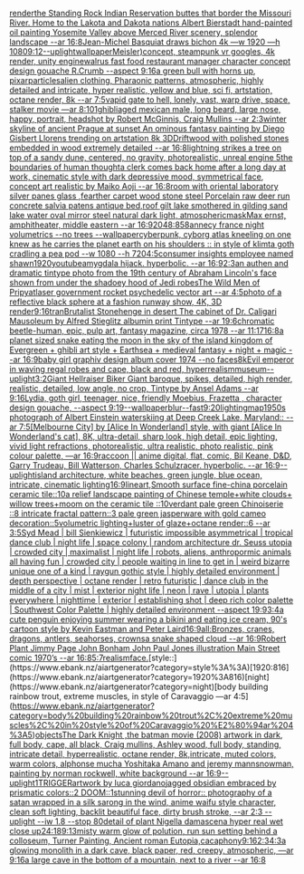 [render](https://www.ebank.nz/aiartgenerator?category=render)[the Standing Rock Indian Reservation buttes that border the Missouri River. Home to the Lakota and Dakota nations Albert Bierstadt hand-painted oil painting Yosemite Valley above Merced River scenery, splendor landscape --ar 16:8](https://www.ebank.nz/aiartgenerator?category=the%20Standing%20Rock%20Indian%20Reservation%20buttes%20that%20border%20the%20Missouri%20River.%20Home%20to%20the%20Lakota%20and%20Dakota%20nations%20Albert%20Bierstadt%20hand-painted%20oil%20painting%20Yosemite%20Valley%20above%20Merced%20River%20scenery%2C%20splendor%20landscape%20--ar%2016%3A8)[Jean-Michel Basquiat draws bichon 4k —w 1920 —h 1080](https://www.ebank.nz/aiartgenerator?category=Jean-Michel%20Basquiat%20draws%20bichon%204k%20%E2%80%94w%201920%20%E2%80%94h%201080)[9:12](https://www.ebank.nz/aiartgenerator?category=9%3A12)[--uplight](https://www.ebank.nz/aiartgenerator?category=--uplight)[wallpaper](https://www.ebank.nz/aiartgenerator?category=wallpaper)[Meisler)](https://www.ebank.nz/aiartgenerator?category=Meisler%29)[concept, steampunk vr googles, 4k render, unity engine](https://www.ebank.nz/aiartgenerator?category=concept%2C%20steampunk%20vr%20googles%2C%204k%20render%2C%20unity%20engine)[walrus fast food restaurant manager character concept design gouache R.Crumb --aspect 9:16](https://www.ebank.nz/aiartgenerator?category=walrus%20fast%20food%20restaurant%20manager%20character%20concept%20design%20gouache%20R.Crumb%20--aspect%209%3A16)[a green bull with horns up, pixar](https://www.ebank.nz/aiartgenerator?category=a%20green%20bull%20with%20horns%20up%2C%20pixar)[particles](https://www.ebank.nz/aiartgenerator?category=particles)[alien clothing, Pharaonic patterns, atmospheric, highly detailed and intricate, hyper realistic, yellow and blue, sci fi, artstation, octane render, 8k --ar 7:5](https://www.ebank.nz/aiartgenerator?category=alien%20clothing%2C%20Pharaonic%20patterns%2C%20atmospheric%2C%20highly%20detailed%20and%20intricate%2C%20hyper%20realistic%2C%20yellow%20and%20blue%2C%20sci%20fi%2C%20artstation%2C%20octane%20render%2C%208k%20--ar%207%3A5)[vapid gate to hell, lonely, vast, warp drive, space, stalker movie —ar 8:10](https://www.ebank.nz/aiartgenerator?category=vapid%20gate%20to%20hell%2C%20lonely%2C%20vast%2C%20warp%20drive%2C%20space%2C%20stalker%20movie%20%E2%80%94ar%208%3A10)[1](https://www.ebank.nz/aiartgenerator?category=1)[ghibli](https://www.ebank.nz/aiartgenerator?category=ghibli)[aged mexican male, long beard, large nose, happy, portrait, headshot by Robert McGinnis, Craig Mullins --ar 2:3](https://www.ebank.nz/aiartgenerator?category=aged%20mexican%20male%2C%20long%20beard%2C%20large%20nose%2C%20happy%2C%20portrait%2C%20headshot%20by%20Robert%20McGinnis%2C%20Craig%20Mullins%20--ar%202%3A3)[winter skyline of ancient Prague at sunset An ominous fantasy painting by Diego Gisbert Llorens trending on artstation 8k 3D](https://www.ebank.nz/aiartgenerator?category=winter%20skyline%20of%20ancient%20Prague%20at%20sunset%20An%20ominous%20fantasy%20painting%20by%20Diego%20Gisbert%20Llorens%20trending%20on%20artstation%208k%203D)[Driftwood with polished stones embedded in wood extremely detailed --ar 16:8](https://www.ebank.nz/aiartgenerator?category=Driftwood%20with%20polished%20stones%20embedded%20in%20wood%20extremely%20detailed%20--ar%2016%3A8)[lightning strikes a tree on top of a sandy dune, centered, no gravity, photorealistic, unreal engine 5](https://www.ebank.nz/aiartgenerator?category=lightning%20strikes%20a%20tree%20on%20top%20of%20a%20sandy%20dune%2C%20centered%2C%20no%20gravity%2C%20photorealistic%2C%20unreal%20engine%205)[the boundaries of human thought](https://www.ebank.nz/aiartgenerator?category=the%20boundaries%20of%20human%20thought)[a clerk comes back home after a long day at work, cinematic style with dark depressive mood, symmetrical face, concept art realistic by Maiko Aoji --ar 16:8](https://www.ebank.nz/aiartgenerator?category=a%20clerk%20comes%20back%20home%20after%20a%20long%20day%20at%20work%2C%20cinematic%20style%20with%20dark%20depressive%20mood%2C%20symmetrical%20face%2C%20concept%20art%20realistic%20by%20Maiko%20Aoji%20--ar%2016%3A8)[room with oriental laboratory silver panes glass ,fearther carpet wood stone steel Porcelain raw deer run concrete salvia patens antique bed,roof gilt lake smothered in gilding sand lake water oval mirror steel natural dark light, atmospheric](https://www.ebank.nz/aiartgenerator?category=room%20with%20oriental%20laboratory%20silver%20panes%20glass%20%2Cfearther%20carpet%20wood%20stone%20steel%20Porcelain%20raw%20deer%20run%20concrete%20salvia%20patens%20antique%20bed%2Croof%20gilt%20lake%20smothered%20in%20gilding%20sand%20lake%20water%20oval%20mirror%20steel%20natural%20dark%20light%2C%20atmospheric)[mask](https://www.ebank.nz/aiartgenerator?category=mask)[Max ernst, amphitheater, middle eastern --ar 16:9](https://www.ebank.nz/aiartgenerator?category=Max%20ernst%2C%20amphitheater%2C%20middle%20eastern%20--ar%2016%3A9)[2048:858](https://www.ebank.nz/aiartgenerator?category=2048%3A858)[annecy france night volumetrics --no trees --wallpaper](https://www.ebank.nz/aiartgenerator?category=annecy%20france%20night%20volumetrics%20--no%20trees%20--wallpaper)[cyberpunk, cyborg atlas kneeling on one knew as he carries the planet earth on his shoulders :: in style of klimt](https://www.ebank.nz/aiartgenerator?category=cyberpunk%2C%20cyborg%20atlas%20kneeling%20on%20one%20knew%20as%20he%20carries%20the%20planet%20earth%20on%20his%20shoulders%20%3A%3A%20in%20style%20of%20klimt)[a goth cradling a pea pod --w 1080 --h 720](https://www.ebank.nz/aiartgenerator?category=a%20goth%20cradling%20a%20pea%20pod%20--w%201080%20--h%20720)[4:5](https://www.ebank.nz/aiartgenerator?category=4%3A5)[consumer insights employee named shawn](https://www.ebank.nz/aiartgenerator?category=consumer%20insights%20employee%20named%20shawn)[1920](https://www.ebank.nz/aiartgenerator?category=1920)[youtube](https://www.ebank.nz/aiartgenerator?category=youtube)[amygdala hijack.  hyperbolic.  --ar 16:9](https://www.ebank.nz/aiartgenerator?category=amygdala%20hijack.%20%20hyperbolic.%20%20--ar%2016%3A9)[2:3](https://www.ebank.nz/aiartgenerator?category=2%3A3)[an authen and dramatic tintype photo from the 19th century of Abraham Lincoln's face shown from under the shadoey hood of Jedi robes](https://www.ebank.nz/aiartgenerator?category=an%20authen%20and%20dramatic%20tintype%20photo%20from%20the%2019th%20century%20of%20Abraham%20Lincoln%27s%20face%20shown%20from%20under%20the%20shadoey%20hood%20of%20Jedi%20robes)[The Wild Men of Pripyat](https://www.ebank.nz/aiartgenerator?category=The%20Wild%20Men%20of%20Pripyat)[laser government rocket psychedelic vector art --ar 4:5](https://www.ebank.nz/aiartgenerator?category=laser%20government%20rocket%20psychedelic%20vector%20art%20--ar%204%3A5)[photo of a reflective black sphere at a fashion runway show, 4K, 3D render](https://www.ebank.nz/aiartgenerator?category=photo%20of%20a%20reflective%20black%20sphere%20at%20a%20fashion%20runway%20show%2C%204K%2C%203D%20render)[9:16](https://www.ebank.nz/aiartgenerator?category=9%3A16)[tran](https://www.ebank.nz/aiartgenerator?category=tran)[Brutalist Stonehenge in desert The cabinet of Dr. Caligari Mausoleum by Alfred Stieglitz albumin print Tintype --ar 19:6](https://www.ebank.nz/aiartgenerator?category=Brutalist%20Stonehenge%20in%20desert%20The%20cabinet%20of%20Dr.%20Caligari%20Mausoleum%20by%20Alfred%20Stieglitz%20albumin%20print%20Tintype%20--ar%2019%3A6)[chromatic beetle-human, epic, pulp art, fantasy magazine, circa 1978 --ar 11:17](https://www.ebank.nz/aiartgenerator?category=chromatic%20beetle-human%2C%20epic%2C%20pulp%20art%2C%20fantasy%20magazine%2C%20circa%201978%20--ar%2011%3A17)[16:8](https://www.ebank.nz/aiartgenerator?category=16%3A8)[a  planet sized  snake eating the moon in the sky of the island kingdom of Evergreen + ghibli art style + Earthsea + medieval fantasy + night + magic --ar 16:9](https://www.ebank.nz/aiartgenerator?category=a%20%20planet%20sized%20%20snake%20eating%20the%20moon%20in%20the%20sky%20of%20the%20island%20kingdom%20of%20Evergreen%20%2B%20ghibli%20art%20style%20%2B%20Earthsea%20%2B%20medieval%20fantasy%20%2B%20night%20%2B%20magic%20--ar%2016%3A9)[baby girl graphiv design album cover 1974  --no faces](https://www.ebank.nz/aiartgenerator?category=baby%20girl%20graphiv%20design%20album%20cover%201974%20%20--no%20faces)[8k](https://www.ebank.nz/aiartgenerator?category=8k)[Evil emperor in waving regal robes and cape, black and red, hyperrealism](https://www.ebank.nz/aiartgenerator?category=Evil%20emperor%20in%20waving%20regal%20robes%20and%20cape%2C%20black%20and%20red%2C%20hyperrealism)[museum](https://www.ebank.nz/aiartgenerator?category=museum)[--uplight](https://www.ebank.nz/aiartgenerator?category=--uplight)[3:2](https://www.ebank.nz/aiartgenerator?category=3%3A2)[Giant Hellraiser Biker Giant baroque, spikes, detailed, high render, realistic, detailed, low angle, no crop, Tintype by Ansel Adams --ar 9:16](https://www.ebank.nz/aiartgenerator?category=Giant%20Hellraiser%20Biker%20Giant%20baroque%2C%20spikes%2C%20detailed%2C%20high%20render%2C%20realistic%2C%20detailed%2C%20low%20angle%2C%20no%20crop%2C%20Tintype%20by%20Ansel%20Adams%20--ar%209%3A16)[Lydia, goth girl, teenager, nice, friendly Moebius, Frazetta , character design gouache, --aspect 9:19](https://www.ebank.nz/aiartgenerator?category=Lydia%2C%20goth%20girl%2C%20teenager%2C%20nice%2C%20friendly%20Moebius%2C%20Frazetta%20%2C%20character%20design%20gouache%2C%20--aspect%209%3A19)[--wallpaper](https://www.ebank.nz/aiartgenerator?category=--wallpaper)[blur](https://www.ebank.nz/aiartgenerator?category=blur)[--fast](https://www.ebank.nz/aiartgenerator?category=--fast)[9:20](https://www.ebank.nz/aiartgenerator?category=9%3A20)[lighting](https://www.ebank.nz/aiartgenerator?category=lighting)[map](https://www.ebank.nz/aiartgenerator?category=map)[1950s photograph of Albert Einstein waterskiing at Deep Creek Lake, Maryland:: --ar 7:5](https://www.ebank.nz/aiartgenerator?category=1950s%20photograph%20of%20Albert%20Einstein%20waterskiing%20at%20Deep%20Creek%20Lake%2C%20Maryland%3A%3A%20--ar%207%3A5)[[Melbourne City] by [Alice In Wonderland] style, with giant [Alice In Wonderland's cat], 8K, ultra-detail, sharp look, high detail, epic lighting, vivid light refractions, photorealistic, ultra realistic, photo realistic, pink colour palette, —ar 16:9](https://www.ebank.nz/aiartgenerator?category=%5BMelbourne%20City%5D%20by%20%5BAlice%20In%20Wonderland%5D%20style%2C%20with%20giant%20%5BAlice%20In%20Wonderland%27s%20cat%5D%2C%208K%2C%20ultra-detail%2C%20sharp%20look%2C%20high%20detail%2C%20epic%20lighting%2C%20vivid%20light%20refractions%2C%20photorealistic%2C%20ultra%20realistic%2C%20photo%20realistic%2C%20pink%20colour%20palette%2C%20%E2%80%94ar%2016%3A9)[raccoon || anime digital, flat, comic, Bil Keane, D&D, Garry Trudeau, Bill Watterson, Charles Schulz](https://www.ebank.nz/aiartgenerator?category=raccoon%20%7C%7C%20anime%20digital%2C%20flat%2C%20comic%2C%20Bil%20Keane%2C%20D%26D%2C%20Garry%20Trudeau%2C%20Bill%20Watterson%2C%20Charles%20Schulz)[racer.  hyperbolic.  --ar 16:9](https://www.ebank.nz/aiartgenerator?category=racer.%20%20hyperbolic.%20%20--ar%2016%3A9)[--uplight](https://www.ebank.nz/aiartgenerator?category=--uplight)[island architecture, white beaches, green jungle, blue ocean, intricate, cinematic lighting](https://www.ebank.nz/aiartgenerator?category=island%20architecture%2C%20white%20beaches%2C%20green%20jungle%2C%20blue%20ocean%2C%20intricate%2C%20cinematic%20lighting)[16:9](https://www.ebank.nz/aiartgenerator?category=16%3A9)[lineart,](https://www.ebank.nz/aiartgenerator?category=lineart%2C)[Smooth surface fine-china porcelain ceramic tile::10a relief landscape painting of Chinese temple+white clouds+ willow trees+moom on the ceramic tile ::10verdant pale green Chinoiserie ::8 intricate fractal pattern::3 pale green jasperware with gold cameo decoration::5volumetric lighting+luster of glaze+octane render::6 --ar 3:5](https://www.ebank.nz/aiartgenerator?category=Smooth%20surface%20fine-china%20porcelain%20ceramic%20tile%3A%3A10a%20relief%20landscape%20painting%20of%20Chinese%20temple%2Bwhite%20clouds%2B%20willow%20trees%2Bmoom%20on%20the%20ceramic%20tile%20%3A%3A10verdant%20pale%20green%20Chinoiserie%20%3A%3A8%20intricate%20fractal%20pattern%3A%3A3%20pale%20green%20jasperware%20with%20gold%20cameo%20decoration%3A%3A5volumetric%20lighting%2Bluster%20of%20glaze%2Boctane%20render%3A%3A6%20--ar%203%3A5)[Syd Mead | bill Sienkiewicz | futuristic impossible asymmetrical | tropical dance club | night life | space colony | random architecture dr. Seuss utopia |  crowded city | maximalist | night life | robots, aliens, anthropormic animals all having fun | crowded city | people waiting in line to get in | weird bizarre unique one of a kind | raygun gothic style | highly detailed environment | depth perspective | octane render | retro futuristic | dance club in the middle of a city | mist | exterior night life | neon | rave | utopia | plants everywhere | nighttime | exterior | establishing shot | deep rich color palette | Southwest Color Palette | highly detailed environment  --aspect 19:9](https://www.ebank.nz/aiartgenerator?category=Syd%20Mead%20%7C%20bill%20Sienkiewicz%20%7C%20futuristic%20impossible%20asymmetrical%20%7C%20tropical%20dance%20club%20%7C%20night%20life%20%7C%20space%20colony%20%7C%20random%20architecture%20dr.%20Seuss%20utopia%20%7C%20%20crowded%20city%20%7C%20maximalist%20%7C%20night%20life%20%7C%20robots%2C%20aliens%2C%20anthropormic%20animals%20all%20having%20fun%20%7C%20crowded%20city%20%7C%20people%20waiting%20in%20line%20to%20get%20in%20%7C%20weird%20bizarre%20unique%20one%20of%20a%20kind%20%7C%20raygun%20gothic%20style%20%7C%20highly%20detailed%20environment%20%7C%20depth%20perspective%20%7C%20octane%20render%20%7C%20retro%20futuristic%20%7C%20dance%20club%20in%20the%20middle%20of%20a%20city%20%7C%20mist%20%7C%20exterior%20night%20life%20%7C%20neon%20%7C%20rave%20%7C%20utopia%20%7C%20plants%20everywhere%20%7C%20nighttime%20%7C%20exterior%20%7C%20establishing%20shot%20%7C%20deep%20rich%20color%20palette%20%7C%20Southwest%20Color%20Palette%20%7C%20highly%20detailed%20environment%20%20--aspect%2019%3A9)[3:4](https://www.ebank.nz/aiartgenerator?category=3%3A4)[a cute penguin enjoying summer wearing a bikini and eating ice cream, 90's cartoon style by Kevin Eastman and Peter Laird](https://www.ebank.nz/aiartgenerator?category=a%20cute%20penguin%20enjoying%20summer%20wearing%20a%20bikini%20and%20eating%20ice%20cream%2C%2090%27s%20cartoon%20style%20by%20Kevin%20Eastman%20and%20Peter%20Laird)[16:9](https://www.ebank.nz/aiartgenerator?category=16%3A9)[all:Bronzes, cranes, dragons, antlers, seahorses, crowns](https://www.ebank.nz/aiartgenerator?category=all%3ABronzes%2C%20cranes%2C%20dragons%2C%20antlers%2C%20seahorses%2C%20crowns)[a snake shaped cloud --ar 16:9](https://www.ebank.nz/aiartgenerator?category=a%20snake%20shaped%20cloud%20--ar%2016%3A9)[Robert Plant Jimmy Page John Bonham John Paul Jones illustration Main Street comic 1970’s --ar 16:8](https://www.ebank.nz/aiartgenerator?category=Robert%20Plant%20Jimmy%20Page%20John%20Bonham%20John%20Paul%20Jones%20illustration%20Main%20Street%20comic%201970%E2%80%99s%20--ar%2016%3A8)[5:7](https://www.ebank.nz/aiartgenerator?category=5%3A7)[realism](https://www.ebank.nz/aiartgenerator?category=realism)[face.](https://www.ebank.nz/aiartgenerator?category=face.)[style::](https://www.ebank.nz/aiartgenerator?category=style%3A%3A)[1920:816](https://www.ebank.nz/aiartgenerator?category=1920%3A816)[night](https://www.ebank.nz/aiartgenerator?category=night)[body building rainbow trout, extreme muscles, in style of Caravaggio —ar 4:5](https://www.ebank.nz/aiartgenerator?category=body%20building%20rainbow%20trout%2C%20extreme%20muscles%2C%20in%20style%20of%20Caravaggio%20%E2%80%94ar%204%3A5)[objects](https://www.ebank.nz/aiartgenerator?category=objects)[The Dark Knight ,the batman movie (2008)  artwork in dark, full body, cape, all black, Craig mullins, Ashley wood, full body, standing, intricate detail, hyperrealistic, octane render, 8k,intricate, muted colors, warm colors, alphonse mucha Yoshitaka Amano and jeremy mann](https://www.ebank.nz/aiartgenerator?category=The%20Dark%20Knight%20%2Cthe%20batman%20movie%20%282008%29%20%20artwork%20in%20dark%2C%20full%20body%2C%20cape%2C%20all%20black%2C%20Craig%20mullins%2C%20Ashley%20wood%2C%20full%20body%2C%20standing%2C%20intricate%20detail%2C%20hyperrealistic%2C%20octane%20render%2C%208k%2Cintricate%2C%20muted%20colors%2C%20warm%20colors%2C%20alphonse%20mucha%20Yoshitaka%20Amano%20and%20jeremy%20mann)[snowman, painting by norman rockwell, white background --ar 16:9](https://www.ebank.nz/aiartgenerator?category=snowman%2C%20painting%20by%20norman%20rockwell%2C%20white%20background%20--ar%2016%3A9)[--uplight](https://www.ebank.nz/aiartgenerator?category=--uplight)[1](https://www.ebank.nz/aiartgenerator?category=1)[TRIGGER](https://www.ebank.nz/aiartgenerator?category=TRIGGER)[artwork by luca giordano](https://www.ebank.nz/aiartgenerator?category=artwork%20by%20luca%20giordano)[jagged obsidian embraced by prismatic colors::2 DOOM::1](https://www.ebank.nz/aiartgenerator?category=jagged%20obsidian%20embraced%20by%20prismatic%20colors%3A%3A2%20DOOM%3A%3A1)[stunning devil of horror:: photography of a satan wrapped in a silk sarong in the wind, anime waifu style character, clean soft lighting, backlit beautiful face, dirty brush stroke,  --ar 2:3 --uplight --iw 1.8 --stop 80](https://www.ebank.nz/aiartgenerator?category=stunning%20devil%20of%20horror%3A%3A%20photography%20of%20a%20satan%20wrapped%20in%20a%20silk%20sarong%20in%20the%20wind%2C%20anime%20waifu%20style%20character%2C%20clean%20soft%20lighting%2C%20backlit%20beautiful%20face%2C%20dirty%20brush%20stroke%2C%20%20--ar%202%3A3%20--uplight%20--iw%201.8%20--stop%2080)[detail of plant Nigella damascena hyper real wet close up](https://www.ebank.nz/aiartgenerator?category=detail%20of%20plant%20Nigella%20damascena%20hyper%20real%20wet%20close%20up)[24:18](https://www.ebank.nz/aiartgenerator?category=24%3A18)[9:13](https://www.ebank.nz/aiartgenerator?category=9%3A13)[misty warm glow of polution, run sun setting behind a colloseum, Turner Painting, Ancient roman Eutopia,](https://www.ebank.nz/aiartgenerator?category=misty%20warm%20glow%20of%20polution%2C%20run%20sun%20setting%20behind%20a%20colloseum%2C%20Turner%20Painting%2C%20Ancient%20roman%20Eutopia%2C)[cacaphony](https://www.ebank.nz/aiartgenerator?category=cacaphony)[9:16](https://www.ebank.nz/aiartgenerator?category=9%3A16)[2:3](https://www.ebank.nz/aiartgenerator?category=2%3A3)[4:3](https://www.ebank.nz/aiartgenerator?category=4%3A3)[a glowing monolith in a dark cave, black paper, red, creepy, atmospheric, —ar 9:16](https://www.ebank.nz/aiartgenerator?category=a%20glowing%20monolith%20in%20a%20dark%20cave%2C%20black%20paper%2C%20red%2C%20creepy%2C%20atmospheric%2C%20%E2%80%94ar%209%3A16)[a large cave in the bottom of a mountain, next to a river --ar 16:8](https://www.ebank.nz/aiartgenerator?category=a%20large%20cave%20in%20the%20bottom%20of%20a%20mountain%2C%20next%20to%20a%20river%20--ar%2016%3A8)